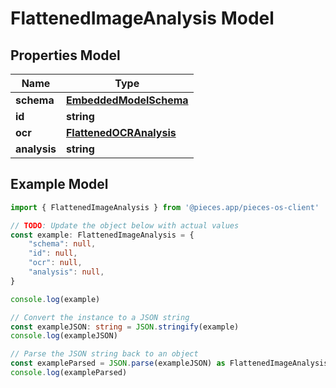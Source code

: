 
# FlattenedImageAnalysis Model


## Properties Model

Name | Type
------------ | -------------
**schema** | [**EmbeddedModelSchema**](EmbeddedModelSchema)
**id** | **string**
**ocr** | [**FlattenedOCRAnalysis**](FlattenedOCRAnalysis)
**analysis** | **string**

## Example Model

```typescript
import { FlattenedImageAnalysis } from '@pieces.app/pieces-os-client'

// TODO: Update the object below with actual values
const example: FlattenedImageAnalysis = {
    "schema": null,
    "id": null,
    "ocr": null,
    "analysis": null,
}

console.log(example)

// Convert the instance to a JSON string
const exampleJSON: string = JSON.stringify(example)
console.log(exampleJSON)

// Parse the JSON string back to an object
const exampleParsed = JSON.parse(exampleJSON) as FlattenedImageAnalysis
console.log(exampleParsed)
```


